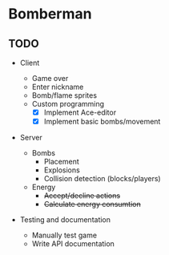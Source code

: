 # Bomberman

## TODO

- Client
  - Game over 
  - Enter nickname
  - Bomb/flame sprites
  - Custom programming
    - [X] Implement Ace-editor
    - [X] Implement basic bombs/movement

- Server
  - Bombs
    - Placement
    - Explosions
    - Collision detection (blocks/players)
  - Energy
    - ~~Accept/decline actions~~  
    - ~~Calculate energy consumtion~~

- Testing and documentation
  - Manually test game   
  - Write API documentation
